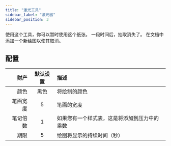 ```yaml
---
title: "激光工具"
sidebar_label: "激光器"
sidebar_position: 3
---
```



使用这个工具，你可以暂时使用这个纸张。 一段时间后，抽取消失了。 在文档中添加一个新绘图以使其取消。

## 配置

|   财产 | 默认设置 | 描述                     |
| ----:|:----:|:---------------------- |
|   颜色 |  黑色  | 将绘制的颜色                 |
| 笔画宽度 |  5   | 笔画的宽度                  |
| 笔记倍数 |  1   | 如果您有一个样式表，这是将添加到压力中的乘数 |
|   期限 |  5   | 绘图将显示的持续时间（秒）          |
